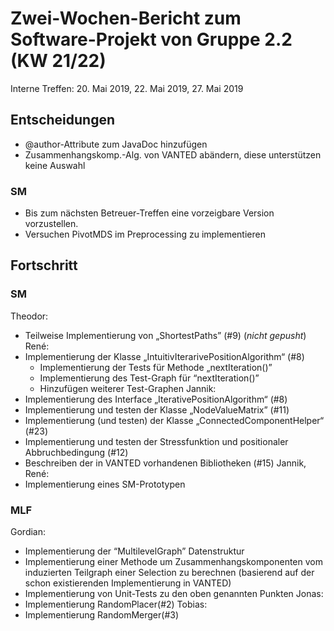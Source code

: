 # Zwei-Wochen-Bericht zum Software-Projekt von Gruppe 2.2 (KW 21/22)
Interne Treffen: 20. Mai 2019, 22. Mai 2019, 27. Mai 2019
## Entscheidungen
- @author-Attribute zum JavaDoc hinzufügen
- Zusammenhangskomp.-Alg. von VANTED abändern, diese unterstützen keine Auswahl
### SM
- Bis zum nächsten Betreuer-Treffen eine vorzeigbare Version vorzustellen.
- Versuchen PivotMDS  im Preprocessing zu implementieren

## Fortschritt
### SM
Theodor:
- Teilweise Implementierung von „ShortestPaths” (#9) (*nicht gepusht*)
René:
- Implementierung der Klasse „IntuitivIterarivePositionAlgorithm“ (#8)
    + Implementierung der Tests für Methode „nextIteration()”
    + Implementierung des Test-Graph für “nextIteration()”
    + Hinzufügen weiterer Test-Graphen
Jannik:
- Implementierung des Interface „IterativePositionAlgorithm“ (#8)
- Implementierung und testen der Klasse „NodeValueMatrix” (#11)
- Implementierung (und testen) der Klasse „ConnectedComponentHelper“ (#23)
- Implementierung und testen der Stressfunktion und positionaler Abbruchbedingung (#12)
- Beschreiben der in VANTED vorhandenen Bibliotheken (#15)
Jannik, René:
- Implementierung eines SM-Prototypen
  
### MLF
Gordian:
- Implementierung der “MultilevelGraph” Datenstruktur
- Implementierung einer Methode um Zusammenhangskomponenten vom induzierten Teilgraph einer Selection zu berechnen (basierend auf der schon existierenden Implementierung in VANTED)
- Implementierung von Unit-Tests zu den oben genannten Punkten
Jonas:
- Implementierung RandomPlacer(#2)
Tobias:
- Implementierung RandomMerger(#3)
